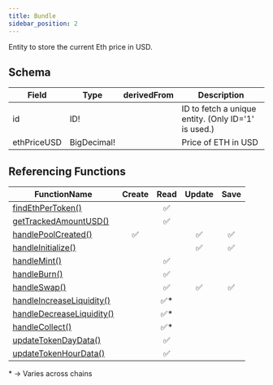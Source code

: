 ```yaml
---
title: Bundle
sidebar_position: 2
---
```


Entity to store the current Eth price in USD.

## Schema
|Field|Type|derivedFrom|Description|
|-|-|-|-|
|id | ID! |  | ID to fetch a unique entity. (Only ID='1' is used.) | 
|ethPriceUSD | BigDecimal! |  | Price of ETH in USD  | 

## Referencing Functions

|FunctionName|Create|Read|Update|Save|
|-|-|-|-|-|
|[findEthPerToken()](../functions-n-handlers/utils/pricing.ts#findethpertoken)||<center>:white_check_mark:</center>|||
|[getTrackedAmountUSD()](../functions-n-handlers/utils/pricing.ts#gettrackedamountusd)||<center>:white_check_mark:</center>|||
|[handlePoolCreated()](../functions-n-handlers/mappings/factory.ts#handlepoolcreated)|<center>:white_check_mark:</center>||<center>:white_check_mark:</center>|<center>:white_check_mark:</center>|
|[handleInitialize()](../functions-n-handlers/mappings/core.ts#handleinitialize)|||<center>:white_check_mark:</center>|<center>:white_check_mark:</center>|
|[handleMint()](../functions-n-handlers/mappings/core.ts#handlemint)||<center>:white_check_mark:</center>|||
|[handleBurn()](../functions-n-handlers/mappings/core.ts#handleburn)||<center>:white_check_mark:</center>|||
|[handleSwap()](../functions-n-handlers/mappings/core.ts#handleswap)||<center>:white_check_mark:</center>|<center>:white_check_mark:</center>|<center>:white_check_mark:</center>|
|[handleIncreaseLiquidity()](../functions-n-handlers/mappings/position-manager.ts#handleincreaseliquidity)||<center>:white_check_mark:*</center>|||
|[handleDecreaseLiquidity()](../functions-n-handlers/mappings/position-manager.ts#handledecreaseliquidity)||<center>:white_check_mark:*</center>|||
|[handleCollect()](../functions-n-handlers/mappings/position-manager.ts#handlecollect)||<center>:white_check_mark:*</center>|||
|[updateTokenDayData()](../functions-n-handlers/utils/intervalupdates.ts#updatetokendaydata)||<center>:white_check_mark:</center>|||
|[updateTokenHourData()](../functions-n-handlers/utils/intervalupdates.ts#updatetokenhourdata)||<center>:white_check_mark:</center>|||

\* -> Varies across chains